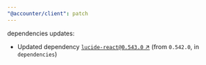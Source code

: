 ```yaml
---
"@accounter/client": patch
---
```

dependencies updates:
  - Updated dependency [`lucide-react@0.543.0` ↗︎](https://www.npmjs.com/package/lucide-react/v/0.543.0) (from `0.542.0`, in `dependencies`)
